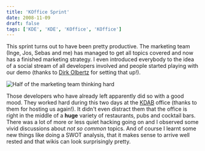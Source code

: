 ```yaml
---
title: 'KOffice Sprint'
date: 2008-11-09
draft: false
tags: ['KDE', 'KDE', 'KOffice', 'KOffice']
---
```


This sprint turns out to have been pretty productive. The marketing team (Inge, Jos, Sebas and me) has managed to get all topics covered and now has a finished marketing strategy. I even introduced everybody to the idea of a social stream of all developers involved and people started playing with our demo (thanks to [Dirk Olbertz](http://noserub.com/blog/) for setting that up!).

![Half of the marketing team thinking hard](/wp-content/uploads/img_0585.jpg "Hard work")

Those developers who have already left apparently did so with a good mood. They worked hard during this two days at the [KDAB](http://kdab.com/) office (thanks to them for hosting us again!). It didn't even distract them that the office is right in the middle of a **huge** variety of restaurants, pubs and cocktail bars. There was a lot of more or less quiet hacking going on and I observed some vivid discussions about _not so common_ topics. And of course I learnt some new things like doing a SWOT analysis, that it makes sense to arrive well rested and that wikis can look surprisingly pretty.